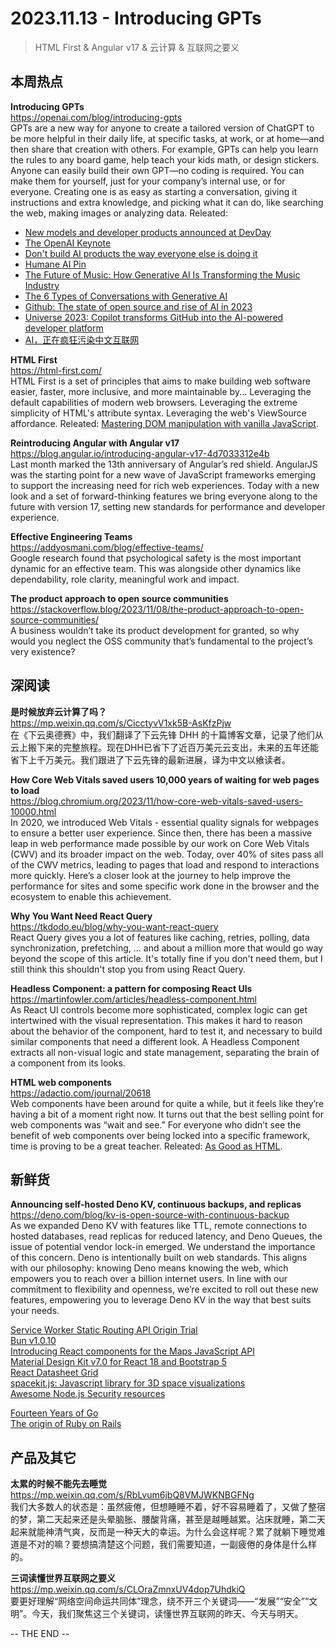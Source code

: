 2023.11.13 - Introducing GPTs  
========  

> HTML First & Angular v17 & 云计算 & 互联网之要义

## 本周热点

**Introducing GPTs**  
https://openai.com/blog/introducing-gpts  
GPTs are a new way for anyone to create a tailored version of ChatGPT to be more helpful in their daily life, at specific tasks, at work, or at home—and then share that creation with others. For example, GPTs can help you learn the rules to any board game, help teach your kids math, or design stickers. Anyone can easily build their own GPT—no coding is required. You can make them for yourself, just for your company’s internal use, or for everyone. Creating one is as easy as starting a conversation, giving it instructions and extra knowledge, and picking what it can do, like searching the web, making images or analyzing data. Releated:  
- [New models and developer products announced at DevDay](https://openai.com/blog/new-models-and-developer-products-announced-at-devday)  
- [The OpenAI Keynote](https://stratechery.com/2023/the-openai-keynote/)  
- [Don't build AI products the way everyone else is doing it](https://www.builder.io/blog/build-ai)  
- [Humane AI Pin](https://hu.ma.ne/aipin)  
- [The Future of Music: How Generative AI Is Transforming the Music Industry](https://a16z.com/the-future-of-music-how-generative-ai-is-transforming-the-music-industry/)  
- [The 6 Types of Conversations with Generative AI](https://www.nngroup.com/articles/AI-conversation-types/)  
- [Github: The state of open source and rise of AI in 2023](https://github.blog/2023-11-08-the-state-of-open-source-and-ai/)  
- [Universe 2023: Copilot transforms GitHub into the AI-powered developer platform](https://github.blog/2023-11-08-universe-2023-copilot-transforms-github-into-the-ai-powered-developer-platform/)  
- [AI，正在疯狂污染中文互联网](https://mp.weixin.qq.com/s/TeuBeP_cKjF4y_PbR_j3nw)  

**HTML First**  
https://html-first.com/  
HTML First is a set of principles that aims to make building web software easier, faster, more inclusive, and more maintainable by... Leveraging the default capabilities of modern web browsers. Leveraging the extreme simplicity of HTML's attribute syntax. Leveraging the web's ViewSource affordance. Releated: [Mastering DOM manipulation with vanilla JavaScript](https://phuoc.ng/collection/html-dom/).  

**Reintroducing Angular with Angular v17**  
https://blog.angular.io/introducing-angular-v17-4d7033312e4b  
Last month marked the 13th anniversary of Angular’s red shield. AngularJS was the starting point for a new wave of JavaScript frameworks emerging to support the increasing need for rich web experiences. Today with a new look and a set of forward-thinking features we bring everyone along to the future with version 17, setting new standards for performance and developer experience.

**Effective Engineering Teams**  
https://addyosmani.com/blog/effective-teams/  
Google research found that psychological safety is the most important dynamic for an effective team. This was alongside other dynamics like dependability, role clarity, meaningful work and impact.

**The product approach to open source communities**  
https://stackoverflow.blog/2023/11/08/the-product-approach-to-open-source-communities/  
A business wouldn’t take its product development for granted, so why would you neglect the OSS community that’s fundamental to the project’s very existence?

##  深阅读

**是时候放弃云计算了吗？**  
https://mp.weixin.qq.com/s/CicctyvV1xk5B-AsKfzPjw  
在《下云奥德赛》中，我们翻译了下云先锋 DHH 的十篇博客文章，记录了他们从云上搬下来的完整旅程。现在DHH已省下了近百万美元云支出，未来的五年还能省下上千万美元。我们跟进了下云先锋的最新进展，译为中文以飨读者。

**How Core Web Vitals saved users 10,000 years of waiting for web pages to load**  
https://blog.chromium.org/2023/11/how-core-web-vitals-saved-users-10000.html  
In 2020, we introduced Web Vitals - essential quality signals for webpages to ensure a better user experience. Since then, there has been a massive leap in web performance made possible by our work on Core Web Vitals (CWV) and its broader impact on the web. Today, over 40% of sites pass all of the CWV metrics, leading to pages that load and respond to interactions more quickly. Here’s a closer look at the journey to help improve the performance for sites and some specific work done in the browser and the ecosystem to enable this achievement. 

**Why You Want Need React Query**  
https://tkdodo.eu/blog/why-you-want-react-query  
React Query gives you a lot of features like caching, retries, polling, data synchronization, prefetching, ... and about a million more that would go way beyond the scope of this article. It's totally fine if you don't need them, but I still think this shouldn't stop you from using React Query.

**Headless Component: a pattern for composing React UIs**  
https://martinfowler.com/articles/headless-component.html  
As React UI controls become more sophisticated, complex logic can get intertwined with the visual representation. This makes it hard to reason about the behavior of the component, hard to test it, and necessary to build similar components that need a different look. A Headless Component extracts all non-visual logic and state management, separating the brain of a component from its looks.

**HTML web components**  
https://adactio.com/journal/20618  
Web components have been around for quite a while, but it feels like they’re having a bit of a moment right now. It turns out that the best selling point for web components was “wait and see.” For everyone who didn’t see the benefit of web components over being locked into a specific framework, time is proving to be a great teacher. Releated: [As Good as HTML](https://blog.jim-nielsen.com/2023/as-good-as-html/).  

## 新鲜货

**Announcing self-hosted Deno KV, continuous backups, and replicas**  
https://deno.com/blog/kv-is-open-source-with-continuous-backup  
As we expanded Deno KV with features like TTL, remote connections to hosted databases, read replicas for reduced latency, and Deno Queues, the issue of potential vendor lock-in emerged. We understand the importance of this concern. Deno is intentionally built on web standards. This aligns with our philosophy: knowing Deno means knowing the web, which empowers you to reach over a billion internet users. In line with our commitment to flexibility and openness, we’re excited to roll out these new features, empowering you to leverage Deno KV in the way that best suits your needs.

[Service Worker Static Routing API Origin Trial](https://developer.chrome.com/en/blog/service-worker-static-routing-api-origin-trial/)  
[Bun v1.0.10](https://bun.sh/blog/bun-v1.0.10)  
[Introducing React components for the Maps JavaScript API](https://cloud.google.com/blog/products/maps-platform/introducing-react-components-for-the-maps-javascript-api/)  
[Material Design Kit v7.0 for React 18 and Bootstrap 5](https://mdbootstrap.com/docs/react/)  
[React Datasheet Grid](https://react-datasheet-grid.netlify.app/)  
[spacekit.js: Javascript library for 3D space visualizations](https://typpo.github.io/spacekit/)  
[Awesome Node.js Security resources](https://github.com/lirantal/awesome-nodejs-security)  

[Fourteen Years of Go](https://go.dev/blog/14years)  
[The origin of Ruby on Rails](https://world.hey.com/dhh/the-origin-of-ruby-on-rails-b3dab24e)  

## 产品及其它  

**太累的时候不能先去睡觉**  
https://mp.weixin.qq.com/s/RbLvum6jbQ8VMJWKNBGFNg  
我们大多数人的状态是：虽然疲倦，但想睡睡不着，好不容易睡着了，又做了整宿的梦，第二天起来还是头晕脑胀、腰酸背痛，甚至是越睡越累。沾床就睡，第二天起来就能神清气爽，反而是一种天大的幸运。为什么会这样呢？累了就躺下睡觉难道是不对的嘛？要想搞清楚这个问题，我们需要知道，一副疲倦的身体是什么样的。

**三词读懂世界互联网之要义**  
https://mp.weixin.qq.com/s/CLOraZmnxUV4dop7UhdkiQ  
要更好理解“网络空间命运共同体”理念，绕不开三个关键词——“发展”“安全”“文明”。今天，我们聚焦这三个关键词，读懂世界互联网的昨天、今天与明天。

-- THE END --
